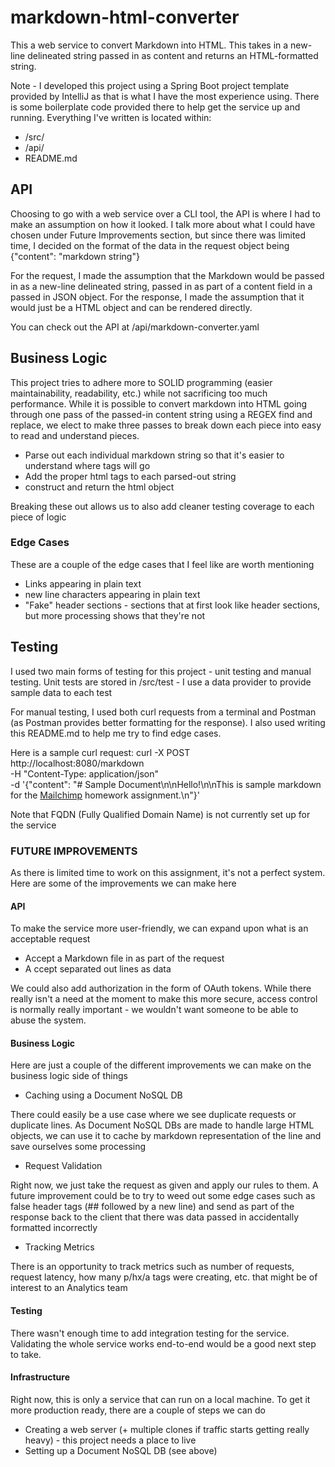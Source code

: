 # markdown-html-converter
This a web service to convert Markdown into HTML. This takes in a
new-line delineated string passed in as content and returns an HTML-formatted string.

Note - I developed this project using a Spring Boot project template provided by IntelliJ
as that is what I have the most experience using. There is some boilerplate code provided
there to help get the service up and running. Everything I've written is located within:
- /src/
- /api/
- README.md

## API
Choosing to go with a web service over a CLI tool, the API is where I had to make an assumption on how it looked. I talk
more about what I could have chosen under Future Improvements section, but since there was limited time, I decided on the
format of the data in the request object being {"content": "markdown string"}

For the request, I made the assumption that the Markdown would be passed in as a new-line delineated string, passed in as part of 
a content field in a passed in JSON object. For the response, I made the assumption that it would just be a HTML object
and can be rendered directly.

You can check out the API at /api/markdown-converter.yaml

## Business Logic
This project tries to adhere more to SOLID programming (easier maintainability, readability, etc.)
while not sacrificing too much performance. While it is possible to convert markdown into HTML
going through one pass of the passed-in content string using a REGEX find and replace, we elect to make three passes
to break down each piece into easy to read and understand pieces.
- Parse out each individual markdown string so that it's easier to understand where tags will go
- Add the proper html tags to each parsed-out string
- construct and return the html object

Breaking these out allows us to also add cleaner testing coverage to each piece of logic

### Edge Cases
These are a couple of the edge cases that I feel like are worth mentioning
- Links appearing in plain text
- new line characters appearing in plain text
- "Fake" header sections - sections that at first look like header sections, but more processing shows that they're not

## Testing
I used two main forms of testing for this project - unit testing and manual testing.
Unit tests are stored in /src/test - I use a data provider to provide sample data to each test

For manual testing, I used both curl requests from a terminal and Postman (as Postman provides better formatting
for the response). I also used writing this README.md to help me try to find edge cases.

Here is a sample curl request:
curl -X POST http://localhost:8080/markdown \
-H "Content-Type: application/json" \
-d '{"content": "# Sample Document\n\nHello!\n\nThis is sample markdown for the [Mailchimp](https://www.mailchimp.com) homework assignment.\n"}'

Note that FQDN (Fully Qualified Domain Name) is not currently set up for the service

### FUTURE IMPROVEMENTS
As there is limited time to work on this assignment, it's not a perfect system. Here are some of the
improvements we can make here

#### API
To make the service more user-friendly, we can expand upon what is an 
acceptable request
- Accept a Markdown file in as part of the request
- A ccept separated out lines as data

We could also add authorization in the form of OAuth tokens. While there really isn't a need
at the moment to make this more secure, access control is normally really important - we wouldn't want someone to be
able to abuse the system.

#### Business Logic
Here are just a couple of the different improvements we can make on the business logic side
of things

- Caching using a Document NoSQL DB

There could easily be a use case where we see duplicate requests or duplicate lines.
As Document NoSQL DBs are made to handle large HTML objects, we can use it to cache by markdown
representation of the line and save ourselves some processing

- Request Validation

Right now, we just take the request as given and apply our rules to them. A future improvement could be to try to weed out
some edge cases such as false header tags (## followed by a new line) and send as part of the response back to the client
that there was data passed in accidentally formatted incorrectly

- Tracking Metrics

There is an opportunity to track metrics such as number of requests, request latency, how many p/hx/a tags were creating, etc.
that might be of interest to an Analytics team

#### Testing
There wasn't enough time to add integration testing for the service. Validating the whole service
works end-to-end would be a good next step to take.

#### Infrastructure
Right now, this is only a service that can run on a local machine. To get it more production ready, there are
a couple of steps we can do

- Creating a web server (+ multiple clones if traffic starts getting really heavy) - this project needs a place to live
- Setting up a Document NoSQL DB (see above)
